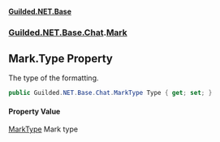 
#### [Guilded.NET.Base](index 'index')
### [Guilded.NET.Base.Chat](index#Guilded_NET_Base_Chat 'Guilded.NET.Base.Chat').[Mark](Mark 'Guilded.NET.Base.Chat.Mark')
## Mark.Type Property
The type of the formatting.  
```csharp
public Guilded.NET.Base.Chat.MarkType Type { get; set; }
```

#### Property Value
[MarkType](MarkType 'Guilded.NET.Base.Chat.MarkType')
Mark type
